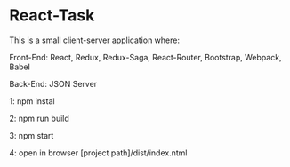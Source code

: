 # React-Task
This is a small client-server application where:

  Front-End: React, Redux, Redux-Saga, React-Router, Bootstrap, Webpack, Babel

  Back-End: JSON Server

1: npm instal

2: npm run build

3: npm start

4: open in browser [project path]/dist/index.ntml 

